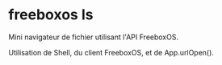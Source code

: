 # freeboxos ls
Mini navigateur de fichier utilisant l'API FreeboxOS.

Utilisation de Shell, du client FreeboxOS, et de App.urlOpen().
